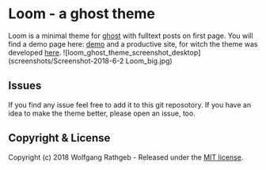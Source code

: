 # Loom - a ghost theme

Loom is a minimal theme for [ghost](https://ghost.org) with fulltext posts on first page.
You will find a demo page here: [demo](https://loom.storyloom.de) and a productive site, for witch the theme was developed [here](https://storyloom.de).
![loom_ghost_theme_screenshot_desktop](screenshots/Screenshot-2018-6-2 Loom_big.jpg)

## Issues
If you find any issue feel free to add it to this git reposotory. If you have an idea to make the theme better, please open an issue, too.

## Copyright & License

Copyright (c) 2018 Wolfgang Rathgeb - Released under the [MIT license](LICENSE).
